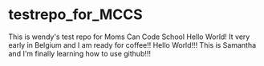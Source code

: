 # testrepo_for_MCCS

This is wendy's test repo for Moms Can Code School
Hello World! It very early in Belgium and I am ready for coffee!!
Hello World!!! This is Samantha and I'm finally learning how to use github!!!
